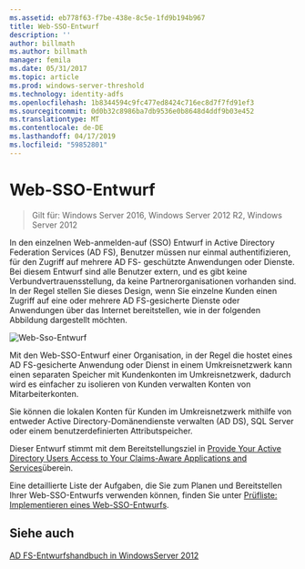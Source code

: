 ```yaml
---
ms.assetid: eb778f63-f7be-438e-8c5e-1fd9b194b967
title: Web-SSO-Entwurf
description: ''
author: billmath
ms.author: billmath
manager: femila
ms.date: 05/31/2017
ms.topic: article
ms.prod: windows-server-threshold
ms.technology: identity-adfs
ms.openlocfilehash: 1b8344594c9fc477ed8424c716ec8d7f7fd91ef3
ms.sourcegitcommit: 0d0b32c8986ba7db9536e0b8648d4ddf9b03e452
ms.translationtype: MT
ms.contentlocale: de-DE
ms.lasthandoff: 04/17/2019
ms.locfileid: "59852801"
---
```

# <a name="web-sso-design"></a>Web-SSO-Entwurf

>Gilt für: Windows Server 2016, Windows Server 2012 R2, Windows Server 2012

In den einzelnen Web\-anmelden\-auf \(SSO\) Entwurf in Active Directory Federation Services \(AD FS\), Benutzer müssen nur einmal authentifizieren, für den Zugriff auf mehrere AD FS\- geschützte Anwendungen oder Dienste. Bei diesem Entwurf sind alle Benutzer extern, und es gibt keine Verbundvertrauensstellung, da keine Partnerorganisationen vorhanden sind. In der Regel stellen Sie dieses Design, wenn Sie einzelne Kunden einen Zugriff auf eine oder mehrere AD FS-gesicherte Dienste oder Anwendungen über das Internet bereitstellen, wie in der folgenden Abbildung dargestellt möchten.  
  
![Web-Sso-Entwurf](media/adfs2_WebSSODesign.gif)  
  
Mit den Web-SSO-Entwurf einer Organisation, in der Regel die hostet eines AD FS\-gesicherte Anwendung oder Dienst in einem Umkreisnetzwerk kann einen separaten Speicher mit Kundenkonten im Umkreisnetzwerk, dadurch wird es einfacher zu isolieren von Kunden verwalten Konten von Mitarbeiterkonten.  
  
Sie können die lokalen Konten für Kunden im Umkreisnetzwerk mithilfe von entweder Active Directory-Domänendienste verwalten \(AD DS\), SQL Server oder einem benutzerdefinierten Attributspeicher.  
  
Dieser Entwurf stimmt mit dem Bereitstellungsziel in [Provide Your Active Directory Users Access to Your Claims-Aware Applications and Services](Provide-Your-Active-Directory-Users-Access-to-Your-Claims-Aware-Applications-and-Services.md)überein.  
  
Eine detaillierte Liste der Aufgaben, die Sie zum Planen und Bereitstellen Ihrer Web-SSO-Entwurfs verwenden können, finden Sie unter [Prüfliste: Implementieren eines Web-SSO-Entwurfs](../../ad-fs/deployment/Checklist--Implementing-a-Web-SSO-Design.md).  
  
## <a name="see-also"></a>Siehe auch
[AD FS-Entwurfshandbuch in WindowsServer 2012](AD-FS-Design-Guide-in-Windows-Server-2012.md)
